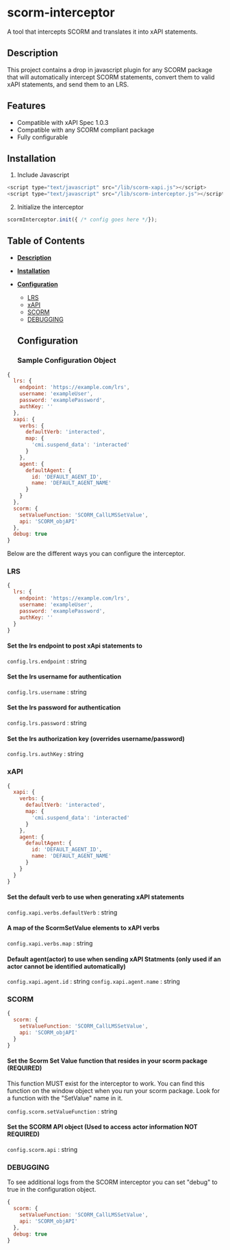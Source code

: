 # scorm-interceptor
A tool that intercepts SCORM and translates it into xAPI statements.

## Description
This project contains a drop in javascript plugin for any SCORM package that will automatically
intercept SCORM statements, convert them to valid xAPI statements, and send them to an LRS.

## Features
* Compatible with xAPI Spec 1.0.3
* Compatible with any SCORM compliant package
* Fully configurable

## Installation
1) Include Javascript
```javascript
<script type="text/javascript" src="/lib/scorm-xapi.js"></script>
<script type="text/javascript" src="/lib/scorm-interceptor.js"></script>
```
2) Initialize the interceptor
```javascript
scormInterceptor.init({ /* config goes here */});
```

## Table of Contents
* [**Description**](#description)
* [**Installation**](#installation)
* [**Configuration**](#script-usage)
  * [LRS](#LRS)
  * [xAPI](#xAPI)
  * [SCORM](#SCORM)
  * [DEBUGGING](#DEBUGGING)

  ## Configuration

  ### Sample Configuration Object
```javascript
{
  lrs: {
    endpoint: 'https://example.com/lrs', 
    username: 'exampleUser',
    password: 'examplePassword',
    authKey: ''
  },
  xapi: {
    verbs: {
      defaultVerb: 'interacted',
      map: {
        'cmi.suspend_data': 'interacted'
      }
    },
    agent: {
      defaultAgent: {
        id: 'DEFAULT_AGENT_ID',
        name: 'DEFAULT_AGENT_NAME'
      }
    }
  },
  scorm: {
    setValueFunction: 'SCORM_CallLMSSetValue',
    api: 'SCORM_objAPI'
  },
  debug: true
}
```

  Below are the different ways you can configure the interceptor.

  ### LRS
```javascript
{
  lrs: {
    endpoint: 'https://example.com/lrs', 
    username: 'exampleUser',
    password: 'examplePassword',
    authKey: ''
  }
}
```

  #### Set the lrs endpoint to post xApi statements to

  `config.lrs.endpoint` : string

  #### Set the lrs username for authentication

  `config.lrs.username` : string

  #### Set the lrs password for authentication

  `config.lrs.password` : string

  #### Set the lrs authorization key (overrides username/password)

  `config.lrs.authKey` : string


  ### xAPI
```javascript
{
  xapi: {
    verbs: {
      defaultVerb: 'interacted',
      map: {
        'cmi.suspend_data': 'interacted'
      }
    },
    agent: {
      defaultAgent: {
        id: 'DEFAULT_AGENT_ID',
        name: 'DEFAULT_AGENT_NAME'
      }
    }
  }
}
```

  #### Set the default verb to use when generating xAPI statements

  `config.xapi.verbs.defaultVerb` : string

  #### A map of the ScormSetValue elements to xAPI verbs

  `config.xapi.verbs.map` : string

  #### Default agent(actor) to use when sending xAPI Statments (only used if an actor cannot be identified automatically)

  `config.xapi.agent.id` : string
  `config.xapi.agent.name` : string

  ### SCORM
```javascript
{
  scorm: {
    setValueFunction: 'SCORM_CallLMSSetValue',
    api: 'SCORM_objAPI'
  }
}
```

  #### Set the Scorm Set Value function that resides in your scorm package (REQUIRED)

  This function MUST exist for the interceptor to work. You can find this function on the window object
  when you run your scorm package. Look for a function with the "SetValue" name in it.

  `config.scorm.setValueFunction` : string

  #### Set the SCORM API object (Used to access actor information NOT REQUIRED)

  `config.scorm.api` : string
  
  ### DEBUGGING
  To see additional logs from the SCORM interceptor you can set "debug" to true in the configuration object.
  
```javascript
{
  scorm: {
    setValueFunction: 'SCORM_CallLMSSetValue',
    api: 'SCORM_objAPI'
  },
  debug: true
}
```
  
